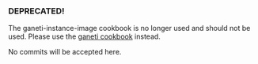 ### DEPRECATED!

The ganeti-instance-image cookbook is no longer used and should not be used.
Please use the [ganeti cookbook](https://github.com/osuosl-cookbooks/ganeti)
instead.

No commits will be accepted here.
